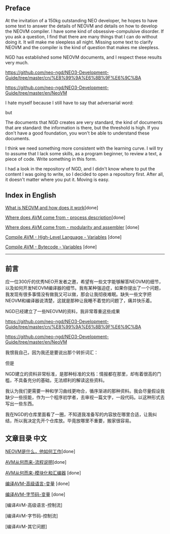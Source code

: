 ## Preface

At the invitation of a 150kg outstanding NEO developer, he hopes to have some text to answer the details of NEOVM and details on how to develop the NEOVM compiler. I have some kind of obsessive-compulsive disorder. If you ask a question, I find that there are many things that I can do without doing it. It will make me sleepless all night. Missing some text to clarify NEOVM and the compiler is the kind of question that makes me sleepless.

NGD has established some NEOVM documents, and I respect these results very much.

https://github.com/neo-ngd/NEO3-Development-Guide/tree/master/cn/%E8%99%9A%E6%8B%9F%E6%9C%BA

https://github.com/neo-ngd/NEO3-Development-Guide/tree/master/en/NeoVM


I hate myself because I still have to say that adversarial word:

but

The documents that NGD creates are very standard, the kind of documents that are standard: the information is there, but the threshold is high. If you don't have a good foundation, you won't be able to understand these documents.

I think we need something more consistent with the learning curve. I will try to assume that I lack some skills, as a program beginner, to review a text, a piece of code. Write something in this form.

I had a look in the repository of NGD, and I didn't know where to put the content I was going to write, so I decided to open a repository first. After all, it doesn't matter where you put it. Moving is easy.


## Index in English
[What is NEOVM and how does it work](docs/en/page01.md)[done]

[Where does AVM come from - process description](docs/en/page02.md)[done]

[Where does AVM come from - modularity and assembler](docs/en/page03.md) [done]

[Compile AVM - High-Level Language - Variables](docs/en/page04.md)  [done]

[Compile AVM - Bytecode - Variables](docs/en/page05.md)  [done]

<hr/>

## 前言

应一位300斤的优秀NEO开发者之邀，希望有一些文字能够解答NEOVM的细节，以及如何开发NEOVM编译器的细节。我有某种强迫症，如果你提出了一个问题，我发现有很多事情没有做我又可以做，那会让我彻夜难眠。缺失一些文字把NEOVM和编译器说清楚，这就是那种让我睡不着觉的问题了，痛并快乐着。

NGD已经建立了一些NEOVM的资料，我非常尊重这些成果

https://github.com/neo-ngd/NEO3-Development-Guide/tree/master/cn/%E8%99%9A%E6%8B%9F%E6%9C%BA

https://github.com/neo-ngd/NEO3-Development-Guide/tree/master/en/NeoVM

我恨我自己，因为我还是要说出那个转折词汇：

但是

NGD建立的资料非常标准，是那种标准的文档：情报都在那里，却有着很高的门槛，不具备充分的基础，无法顺利的解读这些资料。

我认为我们更需要一种和学习曲线更吻合，循序渐进的那种资料。我会尽量假设我缺少一些技能，作为一个程序初学者，去审视一篇文字，一段代码。以这种形式去写出一些东西。

我在NGD的仓库里面看了一圈，不知道我准备写的内容放在哪里合适，让我纠结，所以我决定先开个仓库放。毕竟放哪里不重要，搬家很容易。

## 文章目录 中文

[NEOVM是什么，他如何工作](docs/zh-cn/page01.md)[done]

[AVM从何而来-流程说明](docs/zh-cn/page02.md)[done]

[AVM从何而来-模块化和汇编器](docs/zh-cn/page03.md) [done]

[编译AVM-高级语言-变量](docs/zh-cn/page04.md)  [done]

[编译AVM-字节码-变量](docs/zh-cn/page05.md)  [done]

[编译AVM-高级语言-控制流]

[编译AVM-字节码-控制流]

[编译AVM-其它问题]
